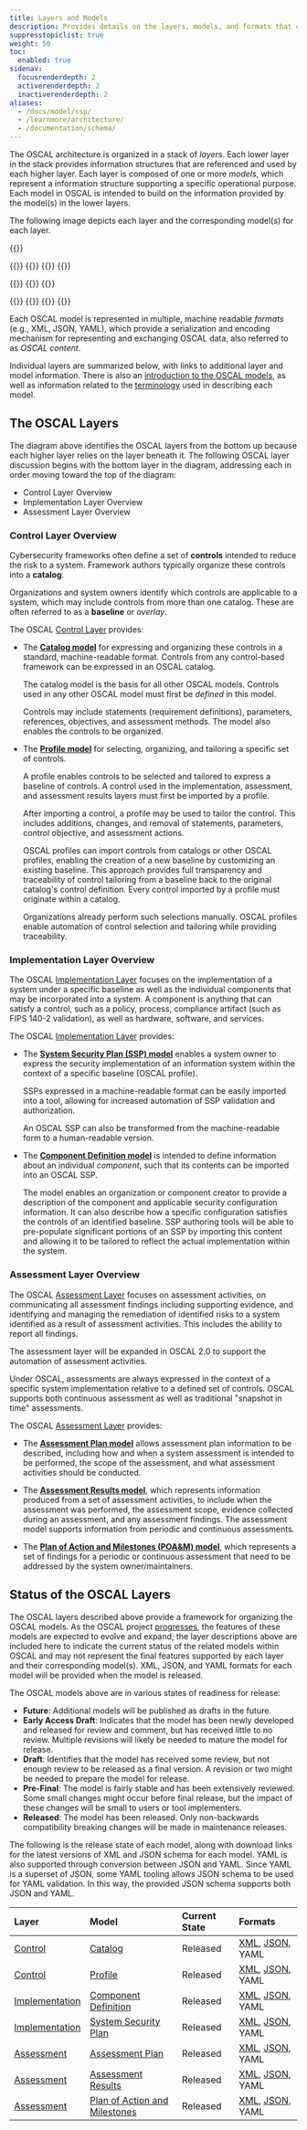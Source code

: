 ```yaml
---
title: Layers and Models
description: Provides details on the layers, models, and formats that comprise OSCAL. Concepts for each layer and model are discussed, and the semantics of each model and associated formats are defined.
suppresstopiclist: true
weight: 50
toc:
  enabled: true
sidenav:
  focusrenderdepth: 2
  activerenderdepth: 2
  inactiverenderdepth: 2
aliases:
  - /docs/model/ssp/
  - /learnmore/architecture/
  - /documentation/schema/
---
```


The OSCAL architecture is organized in a stack of *layers*. Each lower layer in the stack provides information structures that are referenced and used by each higher layer. Each layer is composed of one or more *models*, which represent a information structure supporting a specific operational purpose. Each model in OSCAL is intended to build on the information provided by the model(s) in the lower layers.

The following image depicts each layer and the corresponding model(s) for each layer.

{{<imagemap src="oscal-layers.svg" width="896" height="400" alt="OSCAL layers and models. The layers are listed (from top to bottom): Assessment, Implementation, and Control. The Assessment Layer is comprised of the Assessment Plan Model, Assessment Results Model, and the Plan of Action and Milestones (POA&M) Model. The Implementation Layer is comprised of the System Security Plan Model and the Component Model. The Control Layer is comprised of the Catalog Model and the Profile Model.">}}
  <!-- Assessment Layer -->
  {{<area alt="Plan of Action and Milestones Model" title="Plan of Action and Milestones Model" href="assessment/poam/" coords="193,8,890,33" shape="rect">}}
  {{<area alt="Assessment Results Model" title="Assessment Results Model" href="assessment/assessment-results/" coords="193,41,890,67" shape="rect">}}
  {{<area alt="Assessment Plan Model" title="Assessment Plan Model" href="assessment/assessment-plan/" coords="193,74,890,109" shape="rect">}}
  {{<area alt="Assessment Layer" title="Assessment Layer" href="assessment/" coords="0,0,896,151" shape="rect">}}

  <!-- Implementation Layer -->
  {{<area alt="System Security Plan" title="System Security Plan" href="implementation/ssp/" coords="194,168,890,214" shape="rect">}}
  {{<area alt="Component Definition" title="Component Definition" href="implementation/component-definition/" coords="193,219,890,247" shape="rect">}}
  {{<area alt="Implementation Layer" title="Implementation Layer" href="implementation/" coords="0,162,896,289" shape="rect">}}

  <!-- Control Layer -->
  {{<area alt="Profile Model" title="Profile Model" href="control/profile/" coords="193,307,890,347" shape="rect">}}
  {{<area alt="Catalog Model" title="Catalog Model" href="control/catalog/" coords="193,356,890,391" shape="rect">}}
  {{<area alt="Control Layer" title="Control Layer" href="control/" coords="0,300,896,400" shape="rect">}}
{{</imagemap>}}

Each OSCAL model is represented in multiple, machine readable *formats* (e.g., XML, JSON, YAML), which provide a serialization and encoding mechanism for representing and exchanging OSCAL data, also referred to as *OSCAL content*.

Individual layers are summarized below, with links to additional layer and model information. There is also an [introduction to the OSCAL models](overview/), as well as information related to the [terminology](../terminology/) used in describing each model.

## The OSCAL Layers

The diagram above identifies the OSCAL layers from the bottom up because each higher layer relies on the layer beneath it. The following OSCAL layer discussion begins with the bottom layer in the diagram, addressing each in order moving toward the top of the diagram:
- Control Layer Overview
- Implementation Layer Overview
- Assessment Layer Overview

### Control Layer Overview

Cybersecurity frameworks often define a set of **controls** intended to reduce the risk to a system. Framework authors typically organize these controls into a **catalog**.

Organizations and system owners identify which controls are applicable to a system, which may include controls from more than one catalog. These are often referred to as a **baseline** or *overlay*.

The OSCAL [Control Layer](control/) provides:

- The **[Catalog model](control/catalog/)** for expressing and organizing these controls in a standard, machine-readable format. Controls from any control-based framework can be expressed in an OSCAL catalog.

  The catalog model is the basis for all other OSCAL models. Controls used in any other OSCAL model must first be _defined_ in this model.

  Controls may include statements (requirement definitions), parameters, references, objectives, and assessment methods. The model also enables the controls to be organized.

- The **[Profile model](control/profile/)** for selecting, organizing, and tailoring a specific set of controls.

  A profile enables controls to be selected and tailored to express a baseline of controls. A control used in the implementation, assessment, and assessment results layers must first be imported by a profile.

  After importing a control, a profile may be used to tailor the control. This includes additions, changes, and removal of statements, parameters, control objective, and assessment actions.

  OSCAL profiles can import controls from catalogs or other OSCAL profiles, enabling the creation of a new baseline by customizing an existing baseline. This approach provides full transparency and traceability of control tailoring from a baseline back to the original catalog's control definition. Every control imported by a profile must originate within a catalog.

  Organizations already perform such selections manually. OSCAL profiles enable automation of control selection and tailoring while providing traceability.

### Implementation Layer Overview

The OSCAL [Implementation Layer](implementation/) focuses on the implementation of a system under a specific baseline as well as the individual components that may be incorporated into a system. A component is anything that can satisfy a control, such as a policy, process, compliance artifact (such as FIPS 140-2 validation), as well as hardware, software, and services.

The OSCAL [Implementation Layer](implementation/) provides:

- The **[System Security Plan (SSP) model](implementation/ssp/)** enables a system owner to express the security implementation of an information system within the context of a specific baseline (OSCAL profile).

  SSPs expressed in a machine-readable format can be easily imported into a tool, allowing for increased automation of SSP validation and authorization.

  An OSCAL SSP can also be transformed from the machine-readable form to a human-readable version.

- The **[Component Definition model](implementation/component-definition/)** is intended to define information about an individual *component*, such that its contents can be imported into an OSCAL SSP.

  The model enables an organization or component creator to provide a description of the component and applicable security configuration information. It can also describe how a specific configuration satisfies the controls of an identified baseline. SSP authoring tools will be able to pre-populate significant portions of an SSP by importing this content and allowing it to be tailored to reflect the actual implementation within the system.

### Assessment Layer Overview

The OSCAL [Assessment Layer](assessment/) focuses on assessment activities, on communicating all assessment findings including supporting evidence, and identifying and managing the remediation of identified risks to a system identified as a result of assessment activities. This includes the ability to report all findings.

The assessment layer will be expanded in OSCAL 2.0 to support the automation of assessment activities.

Under OSCAL, assessments are always expressed in the context of a specific system implementation relative to a defined set of controls.
OSCAL supports both continuous assessment as well as traditional "snapshot in time" assessments.

The OSCAL [Assessment Layer](assessment/) provides:

- The **[Assessment Plan model](assessment/assessment-plan/)** allows assessment plan information to be described, including how and when a system assessment is intended to be performed, the scope of the assessment, and what assessment activities should be conducted.

- The **[Assessment Results model](assessment/assessment-results/)**, which represents information produced from a set of assessment activities, to include when the assessment was performed, the assessment scope, evidence collected during an assessment, and any assessment findings. The assessment model supports information from periodic and continuous assessments.

- The **[Plan of Action and Milestones (POA&M) model](assessment/poam/)**, which represents a set of findings for a periodic or continuous assessment that need to be addressed by the system owner/maintainers.

## Status of the OSCAL Layers

The OSCAL layers described above provide a framework for organizing the OSCAL models. As the OSCAL project [progresses](/contribute/roadmap/), the features of these models are expected to evolve and expand; the layer descriptions above are included here to indicate the current status of the related models within OSCAL and may not represent the final features supported by each layer and their corresponding model(s). XML, JSON, and YAML formats for each model will be provided when the model is released.

The OSCAL models above are in various states of readiness for release:

- **Future**: Additional models will be published as drafts in the future.
- **Early Access Draft**: Indicates that the model has been newly developed and released for review and comment, but has received little to no review. Multiple revisions will likely be needed to mature the model for release.
- **Draft**: Identifies that the model has received some review, but not enough review to be released as a final version. A revision or two might be needed to prepare the model for release.
- **Pre-Final**: The model is fairly stable and has been extensively reviewed. Some small changes might occur before final release, but the impact of these changes will be small to users or tool implementers.
- **Released**: The model has been released. Only non-backwards compatibility breaking changes will be made in maintenance releases.

The following is the release state of each model, along with download links for the latest versions of XML and JSON schema for each model. YAML is also supported through conversion between JSON and YAML. Since YAML is a superset of JSON, some YAML tooling allows JSON schema to be used for YAML validation. In this way, the provided JSON schema supports both JSON and YAML.

| Layer | Model | Current State | Formats |
|:--- |:--- |:--- |:--- |
| [Control](control/) | [Catalog](control/catalog/) | Released | [XML](https://raw.githubusercontent.com/usnistgov/OSCAL/main/xml/schema/oscal_catalog_schema.xsd), [JSON](https://raw.githubusercontent.com/usnistgov/OSCAL/main/json/schema/oscal_catalog_schema.json), YAML |
| [Control](control/) | [Profile](control/profile/) | Released | [XML](https://raw.githubusercontent.com/usnistgov/OSCAL/main/xml/schema/oscal_profile_schema.xsd), [JSON](https://raw.githubusercontent.com/usnistgov/OSCAL/main/json/schema/oscal_profile_schema.json), YAML |
| [Implementation](implementation/) | [Component Definition](implementation/component-definition/) | Released | [XML](https://raw.githubusercontent.com/usnistgov/OSCAL/main/xml/schema/oscal_component_schema.xsd), [JSON](https://raw.githubusercontent.com/usnistgov/OSCAL/main/json/schema/oscal_component_schema.json), YAML |
| [Implementation](implementation/) | [System Security Plan](implementation/ssp/) | Released | [XML](https://raw.githubusercontent.com/usnistgov/OSCAL/main/xml/schema/oscal_ssp_schema.xsd), [JSON](https://raw.githubusercontent.com/usnistgov/OSCAL/main/json/schema/oscal_ssp_schema.json), YAML |
| [Assessment](assessment/) | [Assessment Plan](assessment/assessment-plan/) | Released | [XML](https://raw.githubusercontent.com/usnistgov/OSCAL/main/xml/schema/oscal_assessment-plan_schema.xsd), [JSON](https://raw.githubusercontent.com/usnistgov/OSCAL/main/json/schema/oscal_assessment-plan_schema.json), YAML |
| [Assessment](assessment/) | [Assessment Results](assessment/assessment-results/) | Released | [XML](https://raw.githubusercontent.com/usnistgov/OSCAL/main/xml/schema/oscal_assessment-results_schema.xsd), [JSON](https://raw.githubusercontent.com/usnistgov/OSCAL/main/json/schema/oscal_assessment-results_schema.json), YAML |
| [Assessment](assessment/) | [Plan of Action and Milestones](assessment/poam/) | Released | [XML](https://raw.githubusercontent.com/usnistgov/OSCAL/main/xml/schema/oscal_poam_schema.xsd), [JSON](https://raw.githubusercontent.com/usnistgov/OSCAL/main/json/schema/oscal_poam_schema.json), YAML |
